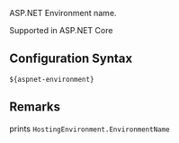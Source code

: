 ASP.NET Environment name. 

Supported in ASP.NET Core

## Configuration Syntax
```
${aspnet-environment}
```


## Remarks
prints `HostingEnvironment.EnvironmentName`